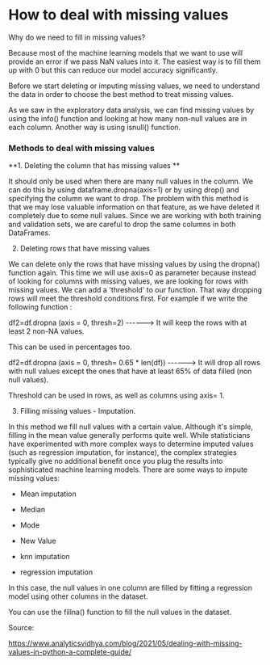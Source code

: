 # How to deal with missing values

Why do we need to fill in missing values?

Because most of the machine learning models that we want to use will provide an error if we pass NaN values into it.  The easiest way is to fill them up with 0 but this can reduce our model accuracy significantly.

Before we start deleting or imputing missing values, we need to understand the data in order to choose the best method to treat missing values.

As we saw in the exploratory data analysis, we can find missing values by using the info() function and looking at how many non-null values are in each column. Another way is using isnull() function.

### Methods to deal with missing values

**1. Deleting the column that has missing values **

It should only be used when there are many null values in the column. We can do this by using dataframe.dropna(axis=1) or by using drop() and specifying the column we want to drop. The problem with this method is that we may lose valuable information on that feature, as we have deleted it completely due to some null values. Since we are working with both training and validation sets, we are careful to drop the same columns in both DataFrames.


2. Deleting rows that have missing values

We can delete only the rows that have missing values by using the dropna() function again. This time we will use axis=0 as parameter because instead of looking for columns with missing values, we are looking for rows with missing values. 
We can add a 'threshold' to our function. That way dropping rows will meet the threshold conditions first. For example if we write the following function :

df2=df.dropna (axis = 0, thresh=2) ------>  It will keep the rows with at least 2 non-NA values.

This can be used in percentages too.

df2=df.dropna (axis = 0, thresh= 0.65 * len(df)) ------>  It will drop all rows with null values except the ones that have at least 65% of data filled (non null values).

Threshold can be used in rows, as well as columns using axis= 1.


3. Filling missing values - Imputation.

In this method we fill null values with a certain value. Although it's simple, filling in the mean value generally performs quite well. While statisticians have experimented with more complex ways to determine imputed values (such as regression imputation, for instance), the complex strategies typically give no additional benefit once you plug the results into sophisticated machine learning models.
There are some ways to impute missing values:

- Mean imputation

- Median

- Mode

- New Value

- knn imputation

- regression imputation

In this case, the null values in one column are filled by fitting a regression model using other columns in the dataset.

You can use the fillna() function to fill the null values in the dataset.

Source: 

https://www.analyticsvidhya.com/blog/2021/05/dealing-with-missing-values-in-python-a-complete-guide/
